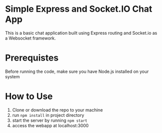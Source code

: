 # Simple Express and Socket.IO Chat App

This is a basic chat application built using Express routing and Socket.io as a Websocket framework.

# Prerequistes
Before running the code, make sure you have Node.js installed on your system

# How to Use
1. Clone or download the repo to your machine
2. run `npm install` in project directory
3. start the server by running `npm start`
4. access the webapp at localhost:3000
 
